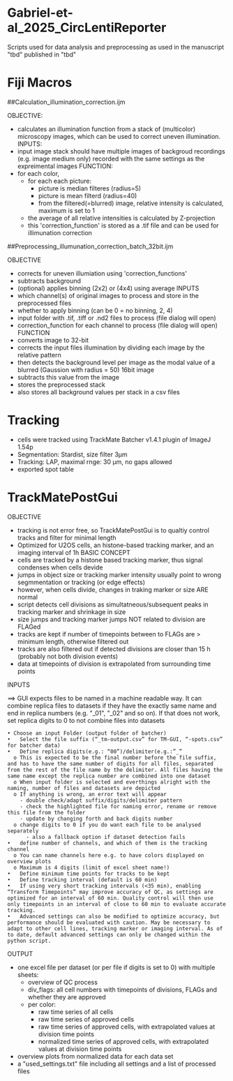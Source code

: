 # Gabriel-et-al_2025_CircLentiReporter
Scripts used for data analysis and preprocessing as used in the manuscript "tbd" published in "tbd"

# Fiji Macros

##Calculation_illumination_correction.ijm

  OBJECTIVE:
  - calculates an illumination function from a stack of (multicolor) microscopy images, which can be used to correct uneven illumination.
  INPUTS:
  - input image stack should have multiple images of backgroud recordings (e.g. image medium only) recorded with the same settings as the expreimental images
  FUNCTION:
  - for each color,
    - for each each picture:
      - picture is median filteres (radius=5)
      - picture is mean filterd (radius=40)
      - from the filtered(=blurred) image, relative intensity is calculated, maximum is set to 1
    - the average of all relative intensities is calculated by Z-projection
    - this 'correction_function' is stored as a .tif file and can be used for illimunation correction
   
##Preprocessing_illumunation_correction_batch_32bit.ijm

  OBJECTIVE 
  - corrects for uneven illumiation using 'correction_functions'
  - subtracts background
  - (optional) applies binning (2x2) or (4x4) using average
 INPUTS 
  - which channel(s) of original images to process and store in the preprocessed files
  - whether to apply binning (can be 0 = no binning, 2, 4)
  - input folder with .tif, .tiff or .nd2 files to process (file dialog will open)
  - correction_function for each channel to process (file dialog will open)
  FUNCTION
  - converts image to 32-bit
  - corrects the input files illumination by dividing each image by the relative pattern
  - then detects the background level per image as the modal value of a blurred (Gaussion with radius = 50) 16bit image
  - subtracts this value from the image
  - stores the preprocessed stack
  - also stores all background values per stack in a csv files

# Tracking
  - cells were tracked using TrackMate Batcher v1.4.1 plugin of ImageJ 1.54p
  - Segmentation: Stardist, size filter 3µm
  - Tracking: LAP, maximal rnge: 30 µm, no gaps allowed
  - exported spot table

# TrackMatePostGui
  OBJECTIVE
  - tracking is not error free, so TrackMatePostGui is to qualtiy control tracks and filter for minimal length
  - Optimized for U2OS cells, an histone-based tracking marker, and an imaging interval of 1h
  BASIC CONCEPT
  - cells are tracked by a histone based tracking marker, thus signal condenses when cells devide
  - jumps in object size or tracking marker intensity usually point to wrong segmmentation or tracking (or edge effects)
  - however, when cells divide, changes in traking marker or size ARE normal
  - script detects cell divisions as simultatneous/subsequent peaks in tracking marker and shrinkage in size
  - size jumps and tracking marker jumps NOT related to division are FLAGed
  - tracks are kept if number of timepoints between to FLAGs are > minimum length, otherwise filtered out
  - tracks are also filtered out if detected divisions are closer than 15 h (probably not both division events)
  - data at timepoints of division is extrapolated from surrounding time points
  
  INPUTS

==> GUI expects files to be named in a machine readable way. It can combine replica files to datasets if they have the exactly same name and end in replica numbers (e.g. "_01", "_02" and so on). If that does not work, set replica digits to 0 to not combine files into datasets

    • Choose an input Folder (output folder of batcher)
    •	Select the file suffix (“_tm-output.csv” for TM-GUI, “-spots.csv” for batcher data)
    •	Define replica digits(e.g.: “00”)/delimiter(e.g.:”_”
      o	This is expected to be the final number before the file suffix, and has to have the same number of digits for all files, separated from the rest of the file name by the delimiter. All files having the same name except the replica number are combined into one dataset
      o	When input folder is selected and everthings alright with the naming, number of files and datasets are depicted
      o	If anything is wrong, an error text will appear
        - double check/adapt suffix/digits/delimiter pattern
        - check the highlighted file for naming error, rename or remove this file from the folder
        - update by changing forth and back digits number
      o	change digits to 0 if you do want each file to be analysed separately
    	  - also a fallback option if dataset detection fails
    •	define number of channels, and which of them is the tracking channel 
      o	You can name channels here e.g. to have colors displayed on overview plots
      o	Maximum is 4 digits (limit of excel sheet name!)
    •	Define minimum time points for tracks to be kept
    •	Define tracking interval (default is 60 min)
    •	If using very short tracking intervals (<35 min), enabling “Transform Timepoints” may improve accuracy of QC, as settings are optimized for an interval of 60 min. Quality control will then use only timepoints in an interval of close to 60 min to evaluate accurate tracking. 
    •	Advanced settings can also be modified to optimize accuracy, but performance should be evaluated with caution. May be necessary to adapt to other cell lines, tracking marker or imaging interval. As of to date, default advanced settings can only be changed within the python script. 

  OUTPUT
  - one excel file per dataset (or per file if digits is set to 0) with multiple sheets:
    - overview of QC process
    - div_flags: all cell numbers with timepoints of divisions, FLAGs and whether they are approved
    - per color:
      - raw time series of all cells
      - raw time series of approved cells
      - raw time series of approved cells, with extrapolated values at division time points
      - normalized time series of approved cells, with extrapolated values at division time points
  - overview plots from normalized data for each data set
  - a "used_settings.txt" file including all settings and a list of processed files
